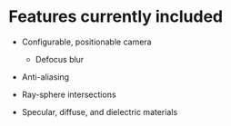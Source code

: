 # Features currently included

- Configurable, positionable camera
    - Defocus blur
- Anti-aliasing
- Ray-sphere intersections

- Specular, diffuse, and dielectric materials
